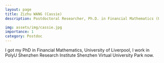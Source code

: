 ```yaml
---
layout: page
title: Zizhu WANG (Cassie)
description: Postdoctoral Researcher, Ph.D. in Financial Mathematics (University of Liverpool)

img: assets/img/cassie.jpg
importance: 1
category: Postdoc
---
```


I got my PhD in Financial Mathematics, University of Liverpool, I work in PolyU Shenzhen Research Institute
Shenzhen Virtual University Park now.






